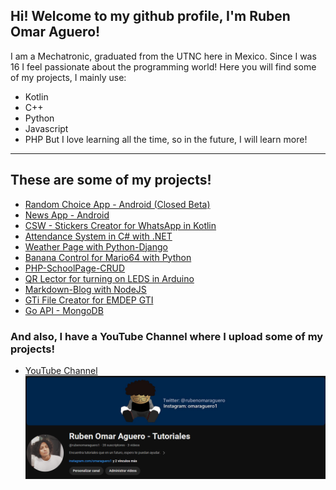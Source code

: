 ## Hi! Welcome to my github profile, I'm Ruben Omar Aguero!
I am a Mechatronic, graduated from the UTNC here in Mexico. Since I was 16 I feel passionate about the programming world!
Here you will find some of my projects, I mainly use:
- Kotlin
- C++
- Python
- Javascript
- PHP
But I love learning all the time, so in the future, I will learn more!
---


## These are some of my projects!
- [Random Choice App - Android (Closed Beta)](https://play.google.com/store/apps/details?id=com.roa.eleccionaleatoria)
- [News App - Android](https://github.com/omaraguero/news-app-android-kotlin)
- [CSW - Stickers Creator for WhatsApp in Kotlin](https://github.com/omaraguero/stickers-for-whatsapp-kotlin)
- [Attendance System in C# with .NET](https://github.com/omaraguero/attendance-system-csharp)
- [Weather Page with Python-Django](https://github.com/omaraguero/weather-app)
- [Banana Control for Mario64 with Python](https://github.com/omaraguero/Python-Control-de-Platano-para-Mario-Kart-64)
- [PHP-SchoolPage-CRUD](https://github.com/omaraguero/php-CRUD)
- [QR Lector for turning on LEDS in Arduino](https://github.com/omaraguero/lectorQRPosiciones)
- [Markdown-Blog with NodeJS](https://github.com/omaraguero/basic-markdownblog-nodejs)
- [GTi File Creator for EMDEP GTI](https://github.com/omaraguero/GTiFileCreator)
- [Go API - MongoDB](https://github.com/omaraguero/go-API)




### And also, I have a YouTube Channel where I upload some of my projects!
- [YouTube Channel](https://www.youtube.com/channel/UC7IlEpwtFkT9YV-qYkEQirQ)
![YT](youtube.png)


<!--
**omaraguero/omaraguero** is a ✨ _special_ ✨ repository because its `README.md` (this file) appears on your GitHub profile.

Here are some ideas to get you started:

- 🔭 I’m currently working on ...
- 🌱 I’m currently learning ...
- 👯 I’m looking to collaborate on ...
- 🤔 I’m looking for help with ...
- 💬 Ask me about ...
- 📫 How to reach me: ...
- 😄 Pronouns: ...
- ⚡ Fun fact: ...
-->

